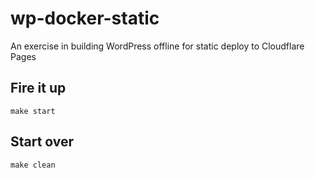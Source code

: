 # wp-docker-static
An exercise in building WordPress offline for static deploy to Cloudflare Pages

## Fire it up

`make start`

## Start over

`make clean`
